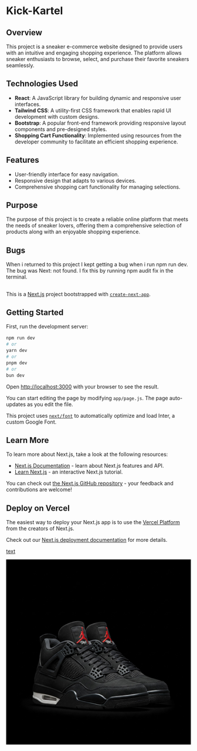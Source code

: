 # Kick-Kartel

## Overview

This project is a sneaker e-commerce website designed to provide users with an intuitive and engaging shopping experience. The platform allows sneaker enthusiasts to browse, select, and purchase their favorite sneakers seamlessly.

## Technologies Used

- **React**: A JavaScript library for building dynamic and responsive user interfaces.
- **Tailwind CSS**: A utility-first CSS framework that enables rapid UI development with custom designs.
- **Bootstrap**: A popular front-end framework providing responsive layout components and pre-designed styles.
- **Shopping Cart Functionality**: Implemented using resources from the developer community to facilitate an efficient shopping experience.

## Features

- User-friendly interface for easy navigation.
- Responsive design that adapts to various devices.
- Comprehensive shopping cart functionality for managing selections.

## Purpose

The purpose of this project is to create a reliable online platform that meets the needs of sneaker lovers, offering them a comprehensive selection of products along with an enjoyable shopping experience.

## Bugs

When i returned to this project I kept getting a bug when i run npm run dev. The bug was Next: not found. I fix this by running npm audit fix in the terminal.

##

This is a [Next.js](https://nextjs.org/) project bootstrapped with [`create-next-app`](https://github.com/vercel/next.js/tree/canary/packages/create-next-app).

## Getting Started

First, run the development server:

```bash
npm run dev
# or
yarn dev
# or
pnpm dev
# or
bun dev
```

Open [http://localhost:3000](http://localhost:3000) with your browser to see the result.

You can start editing the page by modifying `app/page.js`. The page auto-updates as you edit the file.

This project uses [`next/font`](https://nextjs.org/docs/basic-features/font-optimization) to automatically optimize and load Inter, a custom Google Font.

## Learn More

To learn more about Next.js, take a look at the following resources:

- [Next.js Documentation](https://nextjs.org/docs) - learn about Next.js features and API.
- [Learn Next.js](https://nextjs.org/learn) - an interactive Next.js tutorial.

You can check out [the Next.js GitHub repository](https://github.com/vercel/next.js/) - your feedback and contributions are welcome!

## Deploy on Vercel

The easiest way to deploy your Next.js app is to use the [Vercel Platform](https://vercel.com/new?utm_medium=default-template&filter=next.js&utm_source=create-next-app&utm_campaign=create-next-app-readme) from the creators of Next.js.

Check out our [Next.js deployment documentation](https://nextjs.org/docs/deployment) for more details.

[text](../../..)

![alt text](4s.jpeg)
